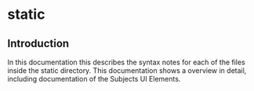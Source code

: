 # static

## Introduction

In this documentation this describes the syntax notes for each of the files inside the static directory.  This documentation shows a overview in detail, including documentation of the Subjects UI Elements. 